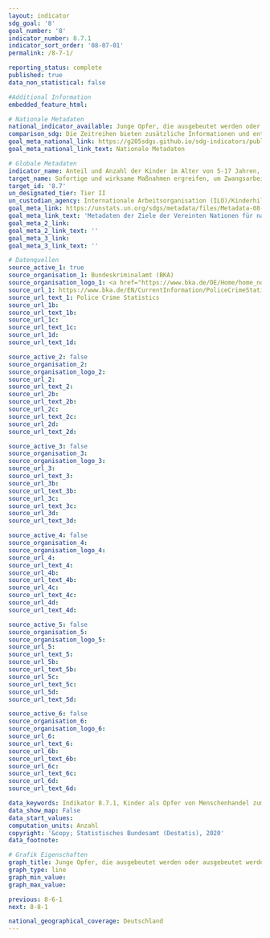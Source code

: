 ```yaml
---
layout: indicator
sdg_goal: '8'
goal_number: '8'
indicator_number: 8.7.1
indicator_sort_order: '08-07-01'
permalink: /8-7-1/

reporting_status: complete
published: true
data_non_statistical: false

#Additional Information
embedded_feature_html: 

# Nationale Metadaten
national_indicator_available: Junge Opfer, die ausgebeutet werden oder ausgebeutet werden sollen
comparison_sdg: Die Zeitreihen bieten zusätzliche Informationen und entsprechen nicht den globalen Metadaten.
goal_meta_national_link: https://g205sdgs.github.io/sdg-indicators/public/MetaDe/8.7.1.pdf
goal_meta_national_link_text: Nationale Metadaten

# Globale Metadaten
indicator_name: Anteil und Anzahl der Kinder im Alter von 5-17 Jahren, die Kinderarbeit verrichten, nach Geschlecht und Alter
target_name: Sofortige und wirksame Maßnahmen ergreifen, um Zwangsarbeit abzuschaffen, moderne Sklaverei und Menschenhandel zu beenden und das Verbot und die Beseitigung der schlimmsten Formen der Kinderarbeit, einschließlich der Einziehung und des Einsatzes von Kindersoldaten, sicherstellen und bis 2025 jeder Form von Kinderarbeit ein Ende setzen
target_id: '8.7'
un_designated_tier: Tier II
un_custodian_agency: Internationale Arbeitsorganisation (ILO)/Kinderhilfswerk der Vereinten Nationen (UNICEF)
goal_meta_link: https://unstats.un.org/sdgs/metadata/files/Metadata-08-07-01.pdf
goal_meta_link_text: 'Metadaten der Ziele der Vereinten Nationen für nachhaltige Entwicklung'
goal_meta_2_link: 
goal_meta_2_link_text: ''
goal_meta_3_link: 
goal_meta_3_link_text: ''

# Datenquellen
source_active_1: true
source_organisation_1: Bundeskriminalamt (BKA)
source_organisation_logo_1: <a href="https://www.bka.de/DE/Home/home_node.html;jsessionid=080F94561A7C38E2777BF7B3E8EBD07C.live0612"><img src="https://g205sdgs.github.io/sdg-indicators/public/OrgImgDe/bka.png" alt="Logo bka" style="height:60px; width:148px"/></a>
source_url_1: https://www.bka.de/EN/CurrentInformation/PoliceCrimeStatistics/2016/pcs2016.html?nn=39580
source_url_text_1: Police Crime Statistics
source_url_1b: 
source_url_text_1b: 
source_url_1c: 
source_url_text_1c: 
source_url_1d: 
source_url_text_1d: 

source_active_2: false
source_organisation_2: 
source_organisation_logo_2: 
source_url_2: 
source_url_text_2: 
source_url_2b: 
source_url_text_2b: 
source_url_2c: 
source_url_text_2c: 
source_url_2d: 
source_url_text_2d: 

source_active_3: false
source_organisation_3: 
source_organisation_logo_3: 
source_url_3: 
source_url_text_3: 
source_url_3b: 
source_url_text_3b: 
source_url_3c: 
source_url_text_3c: 
source_url_3d: 
source_url_text_3d: 

source_active_4: false
source_organisation_4: 
source_organisation_logo_4: 
source_url_4: 
source_url_text_4: 
source_url_4b: 
source_url_text_4b: 
source_url_4c: 
source_url_text_4c: 
source_url_4d: 
source_url_text_4d: 

source_active_5: false
source_organisation_5: 
source_organisation_logo_5: 
source_url_5: 
source_url_text_5: 
source_url_5b: 
source_url_text_5b: 
source_url_5c: 
source_url_text_5c: 
source_url_5d: 
source_url_text_5d: 

source_active_6: false
source_organisation_6: 
source_organisation_logo_6: 
source_url_6: 
source_url_text_6: 
source_url_6b: 
source_url_text_6b: 
source_url_6c: 
source_url_text_6c: 
source_url_6d: 
source_url_text_6d: 

data_keywords: Indikator 8.7.1, Kinder als Opfer von Menschenhandel zum Zweck der Ausbeutung der Arbeitskraft, Internationale Arbeitsorganisation (ILO), Kinderhilfswerk der Vereinten Nationen (UNICEF), Bundeskriminalamt (BKA)
data_show_map: False
data_start_values: 
computation_units: Anzahl
copyright: '&copy; Statistisches Bundesamt (Destatis), 2020'
data_footnote: 

# Grafik Eigenschaften
graph_title: Junge Opfer, die ausgebeutet werden oder ausgebeutet werden sollen
graph_type: line
graph_min_value: 
graph_max_value: 

previous: 8-6-1
next: 8-8-1

national_geographical_coverage: Deutschland
---
```


